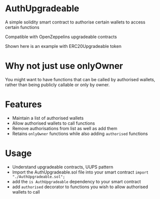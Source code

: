 #  AuthUpgradeable

A simple solidity smart contract to authorise certain wallets to access certain functions

Compatible with OpenZeppelins upgradeable contracts

Shown here is an example with ERC20Upgradeable token


# Why not just use onlyOwner

You might want to have functions that can be called by authorised wallets, rather than being publicly callable or only by owner.

# Features

- Maintain a list of authorised wallets
- Allow authorised wallets to call functions
- Remove authorisations from list as well as add them
- Retains `onlyOwner` functions while also adding `authorised` functions

# Usage

- Understand upgradeable contracts, UUPS pattern
- Import the AuthUpgradeable.sol file into your smart contract `import "./AuthUpgradeable.sol";`
- add the `is AuthUpgradeable` dependency to your smart contract
- add `authorised` decorator to functions you wish to allow authorised wallets to call
